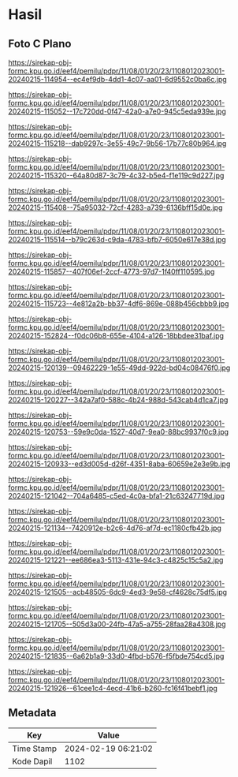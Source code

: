 # Hasil

## Foto C Plano

https://sirekap-obj-formc.kpu.go.id/eef4/pemilu/pdpr/11/08/01/20/23/1108012023001-20240215-114954--ec4ef9db-4dd1-4c07-aa01-6d9552c0ba6c.jpg

https://sirekap-obj-formc.kpu.go.id/eef4/pemilu/pdpr/11/08/01/20/23/1108012023001-20240215-115052--17c720dd-0f47-42a0-a7e0-945c5eda939e.jpg

https://sirekap-obj-formc.kpu.go.id/eef4/pemilu/pdpr/11/08/01/20/23/1108012023001-20240215-115218--dab9297c-3e55-49c7-9b56-17b77c80b964.jpg

https://sirekap-obj-formc.kpu.go.id/eef4/pemilu/pdpr/11/08/01/20/23/1108012023001-20240215-115320--64a80d87-3c79-4c32-b5e4-f1e119c9d227.jpg

https://sirekap-obj-formc.kpu.go.id/eef4/pemilu/pdpr/11/08/01/20/23/1108012023001-20240215-115408--75a95032-72cf-4283-a739-6136bff15d0e.jpg

https://sirekap-obj-formc.kpu.go.id/eef4/pemilu/pdpr/11/08/01/20/23/1108012023001-20240215-115514--b79c263d-c9da-4783-bfb7-6050e617e38d.jpg

https://sirekap-obj-formc.kpu.go.id/eef4/pemilu/pdpr/11/08/01/20/23/1108012023001-20240215-115857--407f06ef-2ccf-4773-97d7-1f40ff110595.jpg

https://sirekap-obj-formc.kpu.go.id/eef4/pemilu/pdpr/11/08/01/20/23/1108012023001-20240215-115723--4e812a2b-bb37-4df6-869e-088b456cbbb9.jpg

https://sirekap-obj-formc.kpu.go.id/eef4/pemilu/pdpr/11/08/01/20/23/1108012023001-20240215-152824--f0dc06b8-655e-4104-a126-18bbdee31baf.jpg

https://sirekap-obj-formc.kpu.go.id/eef4/pemilu/pdpr/11/08/01/20/23/1108012023001-20240215-120139--09462229-1e55-49dd-922d-bd04c08476f0.jpg

https://sirekap-obj-formc.kpu.go.id/eef4/pemilu/pdpr/11/08/01/20/23/1108012023001-20240215-120227--342a7af0-588c-4b24-988d-543cab4d1ca7.jpg

https://sirekap-obj-formc.kpu.go.id/eef4/pemilu/pdpr/11/08/01/20/23/1108012023001-20240215-120753--59e9c0da-1527-40d7-9ea0-88bc9937f0c9.jpg

https://sirekap-obj-formc.kpu.go.id/eef4/pemilu/pdpr/11/08/01/20/23/1108012023001-20240215-120933--ed3d005d-d26f-4351-8aba-60659e2e3e9b.jpg

https://sirekap-obj-formc.kpu.go.id/eef4/pemilu/pdpr/11/08/01/20/23/1108012023001-20240215-121042--704a6485-c5ed-4c0a-bfa1-21c63247719d.jpg

https://sirekap-obj-formc.kpu.go.id/eef4/pemilu/pdpr/11/08/01/20/23/1108012023001-20240215-121134--7420912e-b2c6-4d76-af7d-ec1180cfb42b.jpg

https://sirekap-obj-formc.kpu.go.id/eef4/pemilu/pdpr/11/08/01/20/23/1108012023001-20240215-121221--ee686ea3-5113-431e-94c3-c4825c15c5a2.jpg

https://sirekap-obj-formc.kpu.go.id/eef4/pemilu/pdpr/11/08/01/20/23/1108012023001-20240215-121505--acb48505-6dc9-4ed3-9e58-cf4628c75df5.jpg

https://sirekap-obj-formc.kpu.go.id/eef4/pemilu/pdpr/11/08/01/20/23/1108012023001-20240215-121705--505d3a00-24fb-47a5-a755-28faa28a4308.jpg

https://sirekap-obj-formc.kpu.go.id/eef4/pemilu/pdpr/11/08/01/20/23/1108012023001-20240215-121835--6a62b1a9-33d0-4fbd-b576-f5fbde754cd5.jpg

https://sirekap-obj-formc.kpu.go.id/eef4/pemilu/pdpr/11/08/01/20/23/1108012023001-20240215-121926--61cee1c4-4ecd-41b6-b260-fc16f41bebf1.jpg


## Metadata

| Key        | Value               |
| ---------- | ------------------- |
| Time Stamp | 2024-02-19 06:21:02 |
| Kode Dapil | 1102                |



